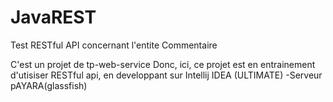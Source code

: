 # JavaREST
Test RESTful API concernant l'entite Commentaire

C'est un projet de tp-web-service
Donc, ici, ce projet est en entrainement d'utisiser RESTful api, en developpant 
sur Intellij IDEA (ULTIMATE)
-Serveur pAYARA(glassfish)
